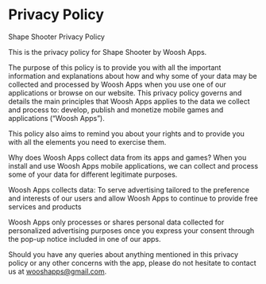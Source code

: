 # Privacy Policy

Shape Shooter Privacy Policy

This is the privacy policy for Shape Shooter by Woosh Apps.

The purpose of this policy is to provide you with all the important information and explanations about how and why some of your data may be collected and processed by Woosh Apps when you use one of our applications or browse on our website. This privacy policy governs and details the main principles that Woosh Apps applies to the data we collect and process to: develop, publish and monetize mobile games and applications (“Woosh Apps”).

This policy also aims to remind you about your rights and to provide you with all the elements you need to exercise them.

Why does Woosh Apps collect data from its apps and games?
When you install and use Woosh Apps mobile applications, we can collect and process some of your data for different legitimate purposes.

Woosh Apps collects data: 
To serve advertising tailored to the preference and interests of our users and allow Woosh Apps to continue to provide free services and products

Woosh Apps only processes or shares personal data collected for personalized advertising purposes once you express your consent through the pop-up notice included in one of our apps.

Should you have any queries about anything mentioned in this privacy policy or any other concerns with the app, please do not hesitate to contact us at wooshapps@gmail.com.
